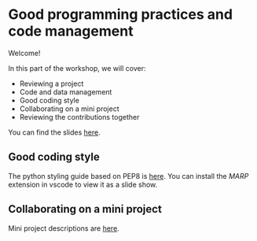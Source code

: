 
# Good programming practices and code management

Welcome!

In this part of the workshop, we will cover:

- Reviewing a project
- Code and data management
- Good coding style
- Collaborating on a mini project
- Reviewing the contributions together

You can find the slides [here](/workshop/git-and-coding-workshop.pdf).

## Good coding style

The python styling guide based on PEP8 is [here](./workshop/pep8.org.md).
You can install the *MARP* extension in vscode to view it as a slide show.

## Collaborating on a mini project

Mini project descriptions are [here](./workshop/project-desc.md).
